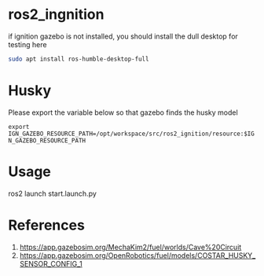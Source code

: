 # ros2_ingnition

if ignition gazebo is not installed, you should install the dull desktop for testing here

```bash
sudo apt install ros-humble-desktop-full
```

# Husky

Please export the variable below so that gazebo finds the husky model

```export IGN_GAZEBO_RESOURCE_PATH=/opt/workspace/src/ros2_ignition/resource:$IGN_GAZEBO_RESOURCE_PATH```


# Usage
ros2 launch start.launch.py


# References
1) https://app.gazebosim.org/MechaKim2/fuel/worlds/Cave%20Circuit
2) https://app.gazebosim.org/OpenRobotics/fuel/models/COSTAR_HUSKY_SENSOR_CONFIG_1






